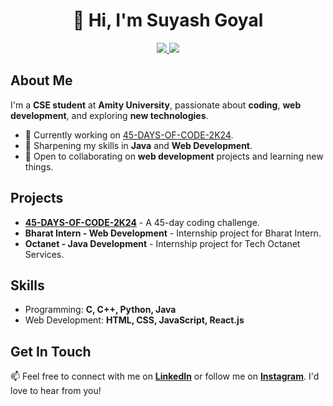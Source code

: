 <!DOCTYPE html>
<html lang="en">
<head>
  <meta charset="UTF-8">
  <meta name="viewport" content="width=device-width, initial-scale=1.0">
  <title>Suyash Goyal's GitHub Profile</title>
  <link rel="stylesheet" href="style.css">
</head>
<body>
  <h1 align="center">👋 Hi, I'm <span class="highlight">Suyash Goyal</span></h1>

  <p align="center">
    <a href="https://www.instagram.com/suyash_s.g_003/">
      <img src="https://img.shields.io/badge/Instagram-%40suyash_s.g_003-ff69b4?style=flat-square&logo=instagram">
    </a>
    <a href="https://www.linkedin.com/in/suyash-goyal-64b49b273/">
      <img src="https://img.shields.io/badge/LinkedIn-Suyash%20Goyal-blue?style=flat-square&logo=linkedin">
    </a>
  </p>

  <section class="about-me">
    <h2>About Me</h2>
    <p>I'm a <strong>CSE student</strong> at <strong>Amity University</strong>, passionate about <strong>coding</strong>, <strong>web development</strong>, and exploring <strong>new technologies</strong>.</p>
    <ul>
      <li>🔭 Currently working on <a href="https://github.com/suyashgoyal003/45-DAYS-OF-CODE-2K24">45-DAYS-OF-CODE-2K24</a>.</li>
      <li>🌱 Sharpening my skills in <strong>Java</strong> and <strong>Web Development</strong>.</li>
      <li>🤝 Open to collaborating on <strong>web development</strong> projects and learning new things.</li>
    </ul>
  </section>

  <section class="projects">
    <h2>Projects</h2>
    <ul>
      <li><strong><a href="https://github.com/suyashgoyal003/45-DAYS-OF-CODE-2K24">45-DAYS-OF-CODE-2K24</a></strong> - A 45-day coding challenge.</li>
      <li><strong>Bharat Intern - Web Development</strong> - Internship project for Bharat Intern.</li>
      <li><strong>Octanet - Java Development</strong> - Internship project for Tech Octanet Services.</li>
    </ul>
  </section>

  <section class="skills">
    <h2>Skills</h2>
    <ul>
      <li>Programming: <strong>C, C++, Python, Java</strong></li>
      <li>Web Development: <strong>HTML, CSS, JavaScript, React.js</strong></li>
    </ul>
  </section>

  <section class="contact">
    <h2>Get In Touch</h2>
    <p>📫 Feel free to connect with me on <a href="https://www.linkedin.com/in/suyash-goyal-64b49b273"><strong>LinkedIn</strong></a> or follow me on <a href="https://www.instagram.com/suyash_s.g_003/"><strong>Instagram</strong></a>. I'd love to hear from you!</p>
  </section>
</body>
</html>
